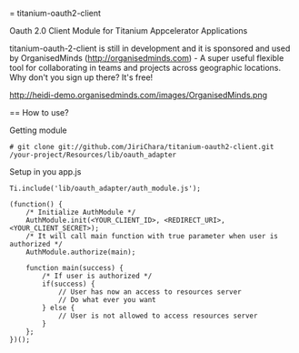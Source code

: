 = titanium-oauth2-client

Oauth 2.0 Client Module for Titanium Appcelerator Applications


titanium-oauth-2-client is still in development and it is sponsored and used by OrganisedMinds (http://organisedminds.com) - A super useful flexible tool for collaborating in teams and projects across geographic locations. Why don't you sign up there? It's free!

http://heidi-demo.organisedminds.com/images/OrganisedMinds.png

== How to use?

Getting module

	# git clone git://github.com/JiriChara/titanium-oauth2-client.git /your-project/Resources/lib/oauth_adapter

Setup in you app.js

	Ti.include('lib/oauth_adapter/auth_module.js');
	
	(function() {
		/* Initialize AuthModule */
		AuthModule.init(<YOUR_CLIENT_ID>, <REDIRECT_URI>, <YOUR_CLIENT_SECRET>);
		/* It will call main function with true parameter when user is authorized */
		AuthModule.authorize(main);
		
		function main(success) {
			/* If user is authorized */
			if(success) {
				// User has now an access to resources server
				// Do what ever you want
			} else {
				// User is not allowed to access resources server
			}
		};
	})();

